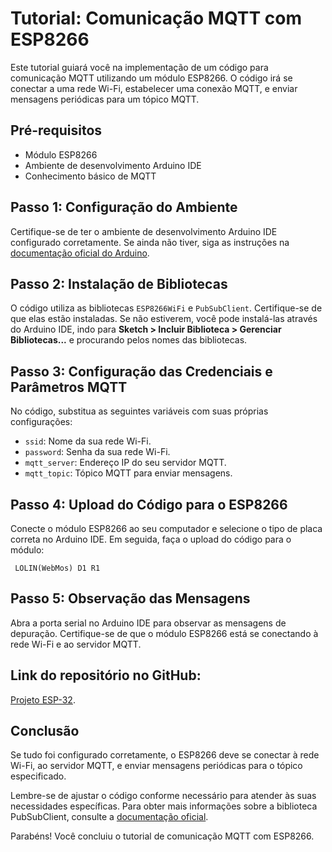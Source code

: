 # Tutorial: Comunicação MQTT com ESP8266

Este tutorial guiará você na implementação de um código para comunicação MQTT utilizando um módulo ESP8266. O código irá se conectar a uma rede Wi-Fi, estabelecer uma conexão MQTT, e enviar mensagens periódicas para um tópico MQTT.

## Pré-requisitos

- Módulo ESP8266
- Ambiente de desenvolvimento Arduino IDE
- Conhecimento básico de MQTT

## Passo 1: Configuração do Ambiente

Certifique-se de ter o ambiente de desenvolvimento Arduino IDE configurado corretamente. Se ainda não tiver, siga as instruções na [documentação oficial do Arduino](https://www.arduino.cc/en/Guide/HomePage).

## Passo 2: Instalação de Bibliotecas

O código utiliza as bibliotecas `ESP8266WiFi` e `PubSubClient`. Certifique-se de que elas estão instaladas. Se não estiverem, você pode instalá-las através do Arduino IDE, indo para **Sketch > Incluir Biblioteca > Gerenciar Bibliotecas...** e procurando pelos nomes das bibliotecas.

## Passo 3: Configuração das Credenciais e Parâmetros MQTT

No código, substitua as seguintes variáveis com suas próprias configurações:

- `ssid`: Nome da sua rede Wi-Fi.
- `password`: Senha da sua rede Wi-Fi.
- `mqtt_server`: Endereço IP do seu servidor MQTT.
- `mqtt_topic`: Tópico MQTT para enviar mensagens.

## Passo 4: Upload do Código para o ESP8266

Conecte o módulo ESP8266 ao seu computador e selecione o tipo de placa correta no Arduino IDE. Em seguida, faça o upload do código para o módulo:

     LOLIN(WebMos) D1 R1

## Passo 5: Observação das Mensagens

Abra a porta serial no Arduino IDE para observar as mensagens de depuração. Certifique-se de que o módulo ESP8266 está se conectando à rede Wi-Fi e ao servidor MQTT.

## Link do repositório no GitHub:

[Projeto ESP-32](https://github.com/Atarian-ByVoid/ESP-32-Brlliant-).

## Conclusão

Se tudo foi configurado corretamente, o ESP8266 deve se conectar à rede Wi-Fi, ao servidor MQTT, e enviar mensagens periódicas para o tópico especificado.

Lembre-se de ajustar o código conforme necessário para atender às suas necessidades específicas. Para obter mais informações sobre a biblioteca PubSubClient, consulte a [documentação oficial](https://pubsubclient.knolleary.net/).

Parabéns! Você concluiu o tutorial de comunicação MQTT com ESP8266.

